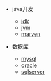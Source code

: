 * java开发
  * [jdk](/tools/jdk.md)
  * [jvm](/tools/jdk.md)
  * [marven](/tools/jdk.md)


* 数据库
  * [mysql](/tools/jdk.md)
  * [oracle](/tools/jdk.md)
  * [sqlserver](/tools/jdk.md)
  